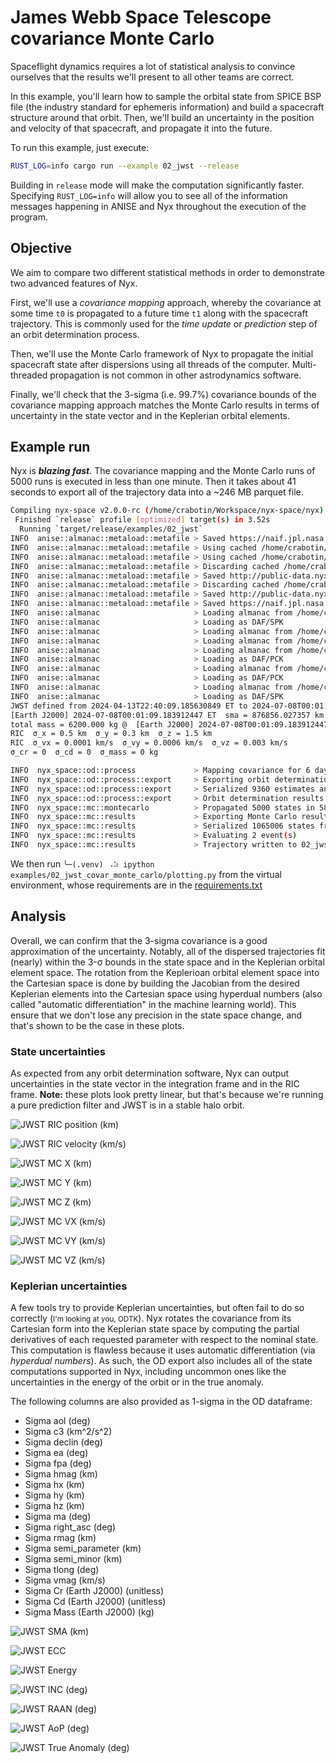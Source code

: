 # James Webb Space Telescope covariance Monte Carlo

Spaceflight dynamics requires a lot of statistical analysis to convince ourselves that the results we'll present to all other teams are correct.

In this example, you'll learn how to sample the orbital state from SPICE BSP file (the industry standard for ephemeris information) and build a spacecraft structure around that orbit. Then, we'll build an uncertainty in the position and velocity of that spacecraft, and propagate it into the future.

To run this example, just execute:
```sh
RUST_LOG=info cargo run --example 02_jwst --release
```

Building in `release` mode will make the computation significantly faster. Specifying `RUST_LOG=info` will allow you to see all of the information messages happening in ANISE and Nyx throughout the execution of the program.

## Objective

We aim to compare two different statistical methods in order to demonstrate two advanced features of Nyx.

First, we'll use a _covariance mapping_ approach, whereby the covariance at some time `t0` is propagated to a future time `t1` along with the spacecraft trajectory. This is commonly used for the _time update_ or _prediction_ step of an orbit determination process.

Then, we'll use the Monte Carlo framework of Nyx to propagate the initial spacecraft state after dispersions using all threads of the computer. Multi-threaded propagation is not common in other astrodynamics software.

Finally, we'll check that the 3-sigma (i.e. 99.7%) covariance bounds of the covariance mapping approach matches the Monte Carlo results in terms of uncertainty in the state vector and in the Keplerian orbital elements.

## Example run

Nyx is **_blazing fast_**. The covariance mapping and the Monte Carlo runs of 5000 runs is executed in less than one minute. Then it takes about 41 seconds to export all of the trajectory data into a ~246 MB parquet file.

```sh
Compiling nyx-space v2.0.0-rc (/home/crabotin/Workspace/nyx-space/nyx)
 Finished `release` profile [optimized] target(s) in 3.52s
  Running `target/release/examples/02_jwst`
INFO  anise::almanac::metaload::metafile > Saved https://naif.jpl.nasa.gov/pub/naif/JWST/kernels/spk/jwst_rec.bsp to /home/crabotin/.local/share/nyx-space/anise/jwst_rec.bsp (CRC32 = a8460057)
INFO  anise::almanac::metaload::metafile > Using cached /home/crabotin/.local/share/nyx-space/anise/de440s.bsp
INFO  anise::almanac::metaload::metafile > Using cached /home/crabotin/.local/share/nyx-space/anise/pck11.pca
INFO  anise::almanac::metaload::metafile > Discarding cached /home/crabotin/.local/share/nyx-space/anise/moon_fk.epa - CRC32 differ (got 194230817, config expected 292928914)
INFO  anise::almanac::metaload::metafile > Saved http://public-data.nyxspace.com/anise/v0.4/moon_fk.epa to /home/crabotin/.local/share/nyx-space/anise/moon_fk.epa (CRC32 = b93ba21)
INFO  anise::almanac::metaload::metafile > Discarding cached /home/crabotin/.local/share/nyx-space/anise/moon_pa_de440_200625.bpc - CRC32 differ (got 3454388861, config expected 1817759242)
INFO  anise::almanac::metaload::metafile > Saved http://public-data.nyxspace.com/anise/moon_pa_de440_200625.bpc to /home/crabotin/.local/share/nyx-space/anise/moon_pa_de440_200625.bpc (CRC32 = cde5ca7d)
INFO  anise::almanac::metaload::metafile > Saved https://naif.jpl.nasa.gov/pub/naif/generic_kernels/pck/earth_latest_high_prec.bpc to /home/crabotin/.local/share/nyx-space/anise/earth_latest_high_prec.bpc (CRC32 = a74b6afd)
INFO  anise::almanac                     > Loading almanac from /home/crabotin/.local/share/nyx-space/anise/de440s.bsp
INFO  anise::almanac                     > Loading as DAF/SPK
INFO  anise::almanac                     > Loading almanac from /home/crabotin/.local/share/nyx-space/anise/pck11.pca
INFO  anise::almanac                     > Loading almanac from /home/crabotin/.local/share/nyx-space/anise/moon_fk.epa
INFO  anise::almanac                     > Loading almanac from /home/crabotin/.local/share/nyx-space/anise/moon_pa_de440_200625.bpc
INFO  anise::almanac                     > Loading as DAF/PCK
INFO  anise::almanac                     > Loading almanac from /home/crabotin/.local/share/nyx-space/anise/earth_latest_high_prec.bpc
INFO  anise::almanac                     > Loading as DAF/PCK
INFO  anise::almanac                     > Loading almanac from /home/crabotin/.local/share/nyx-space/anise/jwst_rec.bsp
INFO  anise::almanac                     > Loading as DAF/SPK
JWST defined from 2024-04-13T22:40:09.185630849 ET to 2024-07-08T00:01:09.183912447 ET
[Earth J2000] 2024-07-08T00:01:09.183912447 ET	sma = 876856.027357 km	ecc = 0.985029	inc = 52.340344 deg	raan = 310.126394 deg	aop = 130.798599 deg	ta = 180.103906 deg
total mass = 6200.000 kg @  [Earth J2000] 2024-07-08T00:01:09.183912447 ET	position = [119901.070276, -1389299.665421, -1041369.150539] km	velocity = [0.045956, -0.013168, 0.034535] km/s  Coast
RIC  σ_x = 0.5 km  σ_y = 0.3 km  σ_z = 1.5 km
RIC  σ_vx = 0.0001 km/s  σ_vy = 0.0006 km/s  σ_vz = 0.003 km/s
σ_cr = 0  σ_cd = 0  σ_mass = 0 kg

INFO  nyx_space::od::process             > Mapping covariance for 6 days 12 h with 1 min step
INFO  nyx_space::od::process::export     > Exporting orbit determination result to parquet file...
INFO  nyx_space::od::process::export     > Serialized 9360 estimates and residuals
INFO  nyx_space::od::process::export     > Orbit determination results written to ./02_jwst_covar_map.parquet in 734 ms 125 μs 312 ns
INFO  nyx_space::mc::montecarlo          > Propagated 5000 states in 58 s 792 ms 823 μs 694 ns
INFO  nyx_space::mc::results             > Exporting Monte Carlo results to parquet file...
INFO  nyx_space::mc::results             > Serialized 1065006 states from 2024-06-24T00:01:09.184303103 ET to 2024-06-30T12:01:09.184303103 ET
INFO  nyx_space::mc::results             > Evaluating 2 event(s)
INFO  nyx_space::mc::results             > Trajectory written to 02_jwst_monte_carlo.parquet in 41 s 603 ms 696 μs 128 ns
```

We then run `╰─(.venv) ⠠⠵ ipython examples/02_jwst_covar_monte_carlo/plotting.py` from the virtual environment, whose requirements are in the [requirements.txt](./requirements.txt)

## Analysis

Overall, we can confirm that the 3-sigma covariance is a good approximation of the uncertainty. Notably, all of the dispersed trajectories fit (nearly) within the 3-σ bounds in the state space and in the Keplerian orbital element space. The rotation from the Keplerioan orbital element space into the Cartesian space is done by building the Jacobian from the desired Keplerian elements into the Cartesian space using hyperdual numbers (also called "automatic differentiation" in the machine learning world). This ensure that we don't lose any precision in the state space change, and that's shown to be the case in these plots.

### State uncertainties

As expected from any orbit determination software, Nyx can output uncertainties in the state vector in the integration frame and in the RIC frame. **Note:** these plots look pretty linear, but that's because we're running a pure prediction filter and JWST is in a stable halo orbit.

![JWST RIC position (km)](./plots/jwst_ric_position.png)

![JWST RIC velocity (km/s)](./plots/jwst_ric_velocity.png)

![JWST MC X (km)](./plots/jwst_mc_X_km.png)

![JWST MC Y (km)](./plots/jwst_mc_Y_km.png)

![JWST MC Z (km)](./plots/jwst_mc_Z_km.png)

![JWST MC VX (km/s)](./plots/jwst_mc_VX_km_s.png)

![JWST MC VY (km/s)](./plots/jwst_mc_VY_km_s.png)

![JWST MC VZ (km/s)](./plots/jwst_mc_VZ_km_s.png)

### Keplerian uncertainties

A few tools try to provide Keplerian uncertainties, but often fail to do so correctly (<small>I'm looking at you, ODTK</small>). Nyx rotates the covariance from its Cartesian form into the Keplerian state space by computing the partial derivatives of each requested parameter with respect to the nominal state. This computation is flawless because it uses automatic differentiation (via _hyperdual numbers_). As such, the OD export also includes all of the state computations supported in Nyx, including uncommon ones like the uncertainties in the energy of the orbit or in the true anomaly.

The following columns are also provided as 1-sigma in the OD dataframe:
- Sigma aol (deg)
- Sigma c3 (km^2/s^2)
- Sigma declin (deg)
- Sigma ea (deg)
- Sigma fpa (deg)
- Sigma hmag (km)
- Sigma hx (km)
- Sigma hy (km)
- Sigma hz (km)
- Sigma ma (deg)
- Sigma right_asc (deg)
- Sigma rmag (km)
- Sigma semi_parameter (km)
- Sigma semi_minor (km)
- Sigma tlong (deg)
- Sigma vmag (km/s)
- Sigma Cr (Earth J2000) (unitless)
- Sigma Cd (Earth J2000) (unitless)
- Sigma Mass (Earth J2000) (kg)

![JWST SMA (km)](./plots/jwst_mc_sma_km.png)

![JWST ECC](./plots/jwst_mc_ecc.png)

![JWST Energy](./plots/jwst_mc_energy_km2_s2.png)

![JWST INC (deg)](./plots/jwst_mc_inc_deg.png)

![JWST RAAN (deg)](./plots/jwst_mc_raan_deg.png)

![JWST AoP (deg)](./plots/jwst_mc_aop_deg.png)

![JWST True Anomaly (deg)](./plots/jwst_mc_ta_deg.png)
